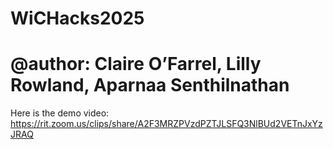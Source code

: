 # WiCHacks2025
# @author: **Claire O’Farrel, Lilly Rowland, Aparnaa Senthilnathan**
Here is the demo video: https://rit.zoom.us/clips/share/A2F3MRZPVzdPZTJLSFQ3NlBUd2VETnJxYzJRAQ
